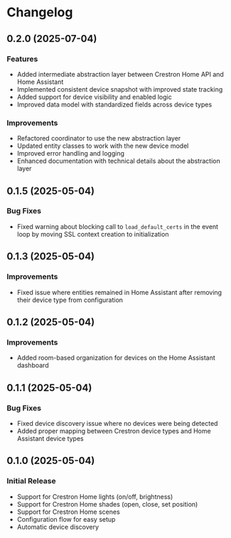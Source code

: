 # Changelog

## 0.2.0 (2025-07-04)

### Features

- Added intermediate abstraction layer between Crestron Home API and Home Assistant
- Implemented consistent device snapshot with improved state tracking
- Added support for device visibility and enabled logic
- Improved data model with standardized fields across device types

### Improvements

- Refactored coordinator to use the new abstraction layer
- Updated entity classes to work with the new device model
- Improved error handling and logging
- Enhanced documentation with technical details about the abstraction layer

## 0.1.5 (2025-05-04)

### Bug Fixes

- Fixed warning about blocking call to `load_default_certs` in the event loop by moving SSL context creation to initialization

## 0.1.3 (2025-05-04)

### Improvements

- Fixed issue where entities remained in Home Assistant after removing their device type from configuration

## 0.1.2 (2025-05-04)

### Improvements

- Added room-based organization for devices on the Home Assistant dashboard

## 0.1.1 (2025-05-04)

### Bug Fixes

- Fixed device discovery issue where no devices were being detected
- Added proper mapping between Crestron device types and Home Assistant device types

## 0.1.0 (2025-05-04)

### Initial Release

- Support for Crestron Home lights (on/off, brightness)
- Support for Crestron Home shades (open, close, set position)
- Support for Crestron Home scenes
- Configuration flow for easy setup
- Automatic device discovery

